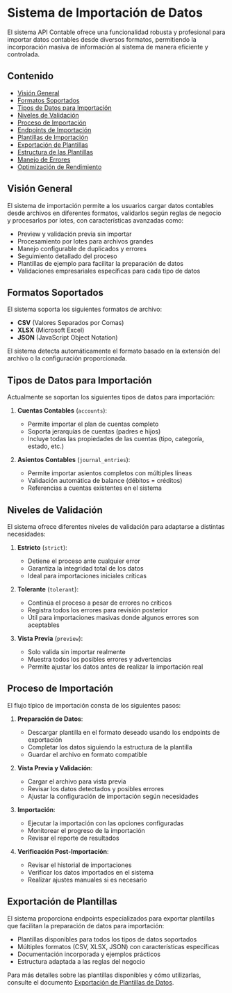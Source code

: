 # Sistema de Importación de Datos

El sistema API Contable ofrece una funcionalidad robusta y profesional para importar datos contables desde diversos formatos, permitiendo la incorporación masiva de información al sistema de manera eficiente y controlada.

## Contenido

- [Visión General](#visión-general)
- [Formatos Soportados](#formatos-soportados)
- [Tipos de Datos para Importación](#tipos-de-datos-para-importación)
- [Niveles de Validación](#niveles-de-validación)
- [Proceso de Importación](#proceso-de-importación)
- [Endpoints de Importación](#endpoints-de-importación)
- [Plantillas de Importación](#plantillas-de-importación)
- [Exportación de Plantillas](#exportación-de-plantillas)
- [Estructura de las Plantillas](#estructura-de-las-plantillas)
- [Manejo de Errores](#manejo-de-errores)
- [Optimización de Rendimiento](#optimización-de-rendimiento)

## Visión General

El sistema de importación permite a los usuarios cargar datos contables desde archivos en diferentes formatos, validarlos según reglas de negocio y procesarlos por lotes, con características avanzadas como:

- Preview y validación previa sin importar
- Procesamiento por lotes para archivos grandes
- Manejo configurable de duplicados y errores
- Seguimiento detallado del proceso
- Plantillas de ejemplo para facilitar la preparación de datos
- Validaciones empresariales específicas para cada tipo de datos

## Formatos Soportados

El sistema soporta los siguientes formatos de archivo:

- **CSV** (Valores Separados por Comas)
- **XLSX** (Microsoft Excel)
- **JSON** (JavaScript Object Notation)

El sistema detecta automáticamente el formato basado en la extensión del archivo o la configuración proporcionada.

## Tipos de Datos para Importación

Actualmente se soportan los siguientes tipos de datos para importación:

1. **Cuentas Contables** (`accounts`):
   - Permite importar el plan de cuentas completo
   - Soporta jerarquías de cuentas (padres e hijos)
   - Incluye todas las propiedades de las cuentas (tipo, categoría, estado, etc.)

2. **Asientos Contables** (`journal_entries`):
   - Permite importar asientos completos con múltiples líneas
   - Validación automática de balance (débitos = créditos)
   - Referencias a cuentas existentes en el sistema

## Niveles de Validación

El sistema ofrece diferentes niveles de validación para adaptarse a distintas necesidades:

1. **Estricto** (`strict`):
   - Detiene el proceso ante cualquier error
   - Garantiza la integridad total de los datos
   - Ideal para importaciones iniciales críticas

2. **Tolerante** (`tolerant`):
   - Continúa el proceso a pesar de errores no críticos
   - Registra todos los errores para revisión posterior
   - Útil para importaciones masivas donde algunos errores son aceptables

3. **Vista Previa** (`preview`):
   - Solo valida sin importar realmente
   - Muestra todos los posibles errores y advertencias
   - Permite ajustar los datos antes de realizar la importación real

## Proceso de Importación

El flujo típico de importación consta de los siguientes pasos:

1. **Preparación de Datos**:
   - Descargar plantilla en el formato deseado usando los endpoints de exportación
   - Completar los datos siguiendo la estructura de la plantilla
   - Guardar el archivo en formato compatible

2. **Vista Previa y Validación**:
   - Cargar el archivo para vista previa
   - Revisar los datos detectados y posibles errores
   - Ajustar la configuración de importación según necesidades

3. **Importación**:
   - Ejecutar la importación con las opciones configuradas
   - Monitorear el progreso de la importación
   - Revisar el reporte de resultados

4. **Verificación Post-Importación**:
   - Revisar el historial de importaciones
   - Verificar los datos importados en el sistema
   - Realizar ajustes manuales si es necesario

## Exportación de Plantillas

El sistema proporciona endpoints especializados para exportar plantillas que facilitan la preparación de datos para importación:

- Plantillas disponibles para todos los tipos de datos soportados
- Múltiples formatos (CSV, XLSX, JSON) con características específicas
- Documentación incorporada y ejemplos prácticos
- Estructura adaptada a las reglas del negocio

Para más detalles sobre las plantillas disponibles y cómo utilizarlas, consulte el documento [Exportación de Plantillas de Datos](export-templates.md).
